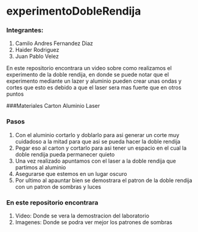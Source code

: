 # experimentoDobleRendija

### Integrantes:
1. Camilo Andres Fernandez Diaz
2. Haider Rodriguez
3. Juan Pablo Velez

En este repositorio encontrara un video sobre como realizamos el experimento de la doble rendija, en donde se puede notar que el experimento mediante un lazer y aluminio pueden crear unas ondas y cortes que esto es debido a que el laser sera mas fuerte que en otros puntos

###Materiales
Carton
Aluminio
Laser

### Pasos
1. Con el aluminio cortarlo y doblarlo para asi generar un corte muy cuidadoso a la mitad para que asi se pueda hacer la doble rendija
2. Pegar eso al carton y cortarlo para asi tener un espacio en el cual la doble rendija pueda permanecer quieto
3. Una vez realizado apuntamos con el laser a la doble rendija que partimos al aluminio
4. Asegurarse que estemos en un lugar oscuro
5. Por ultimo al apauntar bien se demostrara el patron de la doble rendija con un patron de sombras y luces

### En este repositorio encontrara
1. Video: Donde se vera la demostracion del laboratorio
2. Imagenes: Donde se podra ver mejor los patrones de sombras
